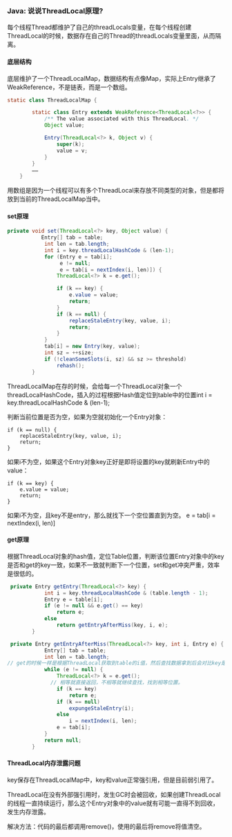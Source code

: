 ### Java: 说说ThreadLocal原理?

每个线程Thread都维护了自己的threadLocals变量，在每个线程创建ThreadLocal的时候，数据存在自己的Thread的threadLocals变量里面，从而隔离。

#### 底层结构

底层维护了一个ThreadLocalMap，数据结构有点像Map，实际上Entry继承了WeakReference，不是链表，而是一个数组。

```java
static class ThreadLocalMap {

        static class Entry extends WeakReference<ThreadLocal<?>> {
            /** The value associated with this ThreadLocal. */
            Object value;

            Entry(ThreadLocal<?> k, Object v) {
                super(k);
                value = v;
            }
        }
        ……
    } 
```

用数组是因为一个线程可以有多个ThreadLocal来存放不同类型的对象，但是都将放到当前的ThreadLocalMap当中。

#### set原理

```java
private void set(ThreadLocal<?> key, Object value) {
           Entry[] tab = table;
            int len = tab.length;
            int i = key.threadLocalHashCode & (len-1);
            for (Entry e = tab[i];
                 e != null;
                 e = tab[i = nextIndex(i, len)]) {
                ThreadLocal<?> k = e.get();

                if (k == key) {
                    e.value = value;
                    return;
                }
                if (k == null) {
                    replaceStaleEntry(key, value, i);
                    return;
                }
            }
            tab[i] = new Entry(key, value);
            int sz = ++size;
            if (!cleanSomeSlots(i, sz) && sz >= threshold)
                rehash();
        }
```

ThreadLocalMap在存的时候，会给每一个ThreadLocal对象一个threadLocalHashCode，插入的过程根据Hash值定位到table中的位置int i = key.threadLocalHashCode & (len-1);

判断当前位置是否为空，如果为空就初始化一个Entry对象：

```
if (k == null) {
    replaceStaleEntry(key, value, i);
    return;
}
```

如果i不为空，如果这个Entry对象key正好是即将设置的key就刷新Entry中的value：

```
if (k == key) {
    e.value = value;
    return;
}
```

如果i不为空，且key不是entry，那么就找下一个空位置直到为空。 e = tab[i = nextIndex(i, len)]

#### get原理

根据ThreadLocal对象的hash值，定位Table位置，判断该位置Entry对象中的key是否和get的key一致，如果不一致就判断下一个位置，set和get冲突严重，效率是很低的。

```java
 private Entry getEntry(ThreadLocal<?> key) {
            int i = key.threadLocalHashCode & (table.length - 1);
            Entry e = table[i];
            if (e != null && e.get() == key)
                return e;
            else
                return getEntryAfterMiss(key, i, e);
        }

 private Entry getEntryAfterMiss(ThreadLocal<?> key, int i, Entry e) {
            Entry[] tab = table;
            int len = tab.length;
// get的时候一样是根据ThreadLocal获取到table的i值，然后查找数据拿到后会对比key是否相等  if (e != null && e.get() == key)。
            while (e != null) {
                ThreadLocal<?> k = e.get();
              // 相等就直接返回，不相等就继续查找，找到相等位置。
                if (k == key)
                    return e;
                if (k == null)
                    expungeStaleEntry(i);
                else
                    i = nextIndex(i, len);
                e = tab[i];
            }
            return null;
        }
```



#### ThreadLocal内存泄露问题

key保存在ThreadLocalMap中，key和value正常强引用，但是目前弱引用了。

ThreadLocal在没有外部强引用时，发生GC时会被回收，如果创建ThreadLocal的线程一直持续运行，那么这个Entry对象中的value就有可能一直得不到回收，发生内存泄露。

解决方法：代码的最后都调用remove()，使用的最后将remove将值清空。

